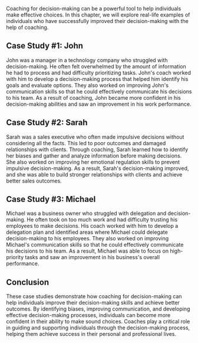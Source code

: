 
Coaching for decision-making can be a powerful tool to help individuals make effective choices. In this chapter, we will explore real-life examples of individuals who have successfully improved their decision-making with the help of coaching.

Case Study #1: John
-------------------

John was a manager in a technology company who struggled with decision-making. He often felt overwhelmed by the amount of information he had to process and had difficulty prioritizing tasks. John's coach worked with him to develop a decision-making process that helped him identify his goals and evaluate options. They also worked on improving John's communication skills so that he could effectively communicate his decisions to his team. As a result of coaching, John became more confident in his decision-making abilities and saw an improvement in his work performance.

Case Study #2: Sarah
--------------------

Sarah was a sales executive who often made impulsive decisions without considering all the facts. This led to poor outcomes and damaged relationships with clients. Through coaching, Sarah learned how to identify her biases and gather and analyze information before making decisions. She also worked on improving her emotional regulation skills to prevent impulsive decision-making. As a result, Sarah's decision-making improved, and she was able to build stronger relationships with clients and achieve better sales outcomes.

Case Study #3: Michael
----------------------

Michael was a business owner who struggled with delegation and decision-making. He often took on too much work and had difficulty trusting his employees to make decisions. His coach worked with him to develop a delegation plan and identified areas where Michael could delegate decision-making to his employees. They also worked on improving Michael's communication skills so that he could effectively communicate his decisions to his team. As a result, Michael was able to focus on high-priority tasks and saw an improvement in his business's overall performance.

Conclusion
----------

These case studies demonstrate how coaching for decision-making can help individuals improve their decision-making skills and achieve better outcomes. By identifying biases, improving communication, and developing effective decision-making processes, individuals can become more confident in their ability to make sound choices. Coaches play a critical role in guiding and supporting individuals through the decision-making process, helping them achieve success in their personal and professional lives.
